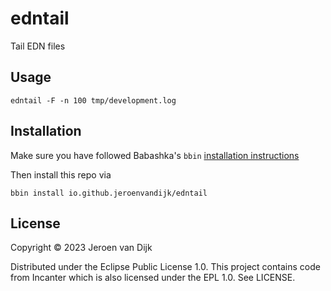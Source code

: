 # edntail

Tail EDN files

## Usage

```
edntail -F -n 100 tmp/development.log
```

## Installation

Make sure you have followed Babashka's `bbin` [installation instructions](https://github.com/babashka/bbin#installation)

Then install this repo via

```
bbin install io.github.jeroenvandijk/edntail
```

## License

Copyright © 2023 Jeroen van Dijk

Distributed under the Eclipse Public License 1.0. This project contains code from Incanter which is also licensed under the EPL 1.0. See LICENSE.

